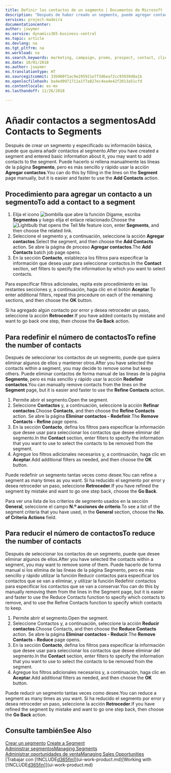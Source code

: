 ```yaml
---
title: Definir los contactos de un segmento | Documentos de Microsoft
description: "Después de haber creado un segmento, puede agregar contactos al segmento, por ejemplo, como parte de una campaña de marketing dirigida a clientes particulares."
services: project-madeira
documentationcenter: 
author: jswymer
ms.service: dynamics365-business-central
ms.topic: article
ms.devlang: na
ms.tgt_pltfrm: na
ms.workload: na
ms.search.keywords: marketing, campaign, promo, prospect, contact, client, customer
ms.date: 10/01/2018
ms.author: jswymer
ms.translationtype: HT
ms.sourcegitcommit: 33b900f1ac9e295921e7f3d6ea72cc93939d8a1b
ms.openlocfilehash: ba4ed0971711a1f7a827ec4ea4e42f2013a51cfd
ms.contentlocale: es-mx
ms.lasthandoff: 11/26/2018

---
```

# <a name="add-contacts-to-segments"></a><span data-ttu-id="28da4-103">Añadir contactos a segmentos</span><span class="sxs-lookup"><span data-stu-id="28da4-103">Add Contacts to Segments</span></span>
<span data-ttu-id="28da4-104">Después de crear un segmento y especificado su información básica, puede que quiera añadir contactos al segmento.</span><span class="sxs-lookup"><span data-stu-id="28da4-104">After you have created a segment and entered basic information about it, you may want to add contacts to the segment.</span></span> <span data-ttu-id="28da4-105">Puede hacerlo si rellena manualmente las líneas de la página **Segmento**, pero es más sencillo y rápido usar la acción **Agregar contactos**.</span><span class="sxs-lookup"><span data-stu-id="28da4-105">You can do this by filling in the lines on the **Segment** page manually, but it is easier and faster to use the **Add Contacts** action.</span></span>

## <a name="to-add-a-contact-to-a-segment"></a><span data-ttu-id="28da4-106">Procedimiento para agregar un contacto a un segmento</span><span class="sxs-lookup"><span data-stu-id="28da4-106">To add a contact to a segment</span></span>
1. <span data-ttu-id="28da4-107">Elija el icono ![bombilla que abre la función Dígame](media/ui-search/search_small.png "Dígame que desea hacer"), escriba **Segmentos** y luego elija el enlace relacionado.</span><span class="sxs-lookup"><span data-stu-id="28da4-107">Choose the ![Lightbulb that opens the Tell Me feature](media/ui-search/search_small.png "Tell me what you want to do") icon, enter **Segments**, and then choose the related link.</span></span>  
2. <span data-ttu-id="28da4-108">Seleccione el segmento y, a continuación, seleccione la acción **Agregar contactos**.</span><span class="sxs-lookup"><span data-stu-id="28da4-108">Select the segment, and then choose the **Add Contacts** action.</span></span> <span data-ttu-id="28da4-109">Se abre la página de proceso **Agregar contactos**.</span><span class="sxs-lookup"><span data-stu-id="28da4-109">The **Add Contacts** batch job page opens.</span></span>
3. <span data-ttu-id="28da4-110">En la sección **Contacto**, establezca los filtros para especificar la información que desea usar para seleccionar contactos.</span><span class="sxs-lookup"><span data-stu-id="28da4-110">In the **Contact** section, set filters to specify the information by which you want to select contacts.</span></span>

<span data-ttu-id="28da4-111">Para especificar filtros adicionales, repita este procedimiento en las restantes secciones y, a continuación, haga clic en el botón **Aceptar**.</span><span class="sxs-lookup"><span data-stu-id="28da4-111">To enter additional filters, repeat this procedure on each of the remaining sections, and then choose the **OK** button.</span></span>

<span data-ttu-id="28da4-112">Si ha agregado algún contacto por error y desea retroceder un paso, seleccione la acción **Retroceder**.</span><span class="sxs-lookup"><span data-stu-id="28da4-112">If you have added contacts by mistake and want to go back one step, then choose the **Go Back** action.</span></span>

## <a name="to-refine-the-number-of-contacts"></a><span data-ttu-id="28da4-113">Para redefinir el número de contactos</span><span class="sxs-lookup"><span data-stu-id="28da4-113">To refine the number of contacts</span></span>
<span data-ttu-id="28da4-114">Después de seleccionar los contactos de un segmento, puede que quiera eliminar algunos de ellos y mantener otros.</span><span class="sxs-lookup"><span data-stu-id="28da4-114">After you have selected the contacts within a segment, you may decide to remove some but keep others.</span></span> <span data-ttu-id="28da4-115">Puede eliminar contactos de forma manual de las líneas de la página **Segmento**, pero es más sencillo y rápido usar la acción **Redefinir contactos**.</span><span class="sxs-lookup"><span data-stu-id="28da4-115">You can manually remove contacts from the lines on the **Segment** page, but it is easier and faster to use the **Refine Contacts** action.</span></span>

1. <span data-ttu-id="28da4-116">Permite abrir el segmento.</span><span class="sxs-lookup"><span data-stu-id="28da4-116">Open the segment.</span></span>
2. <span data-ttu-id="28da4-117">Seleccione **Contactos** y, a continuación, seleccione la acción **Refinar contactos**.</span><span class="sxs-lookup"><span data-stu-id="28da4-117">Choose **Contacts**, and then choose the **Refine Contacts** action.</span></span> <span data-ttu-id="28da4-118">Se abre la página **Eliminar contactos - Redefinir**.</span><span class="sxs-lookup"><span data-stu-id="28da4-118">The **Remove Contacts - Refine** page opens.</span></span>
3. <span data-ttu-id="28da4-119">En la sección **Contacto**, defina los filtros para especificar la información que desee usar para seleccionar los contactos que desee eliminar del segmento.</span><span class="sxs-lookup"><span data-stu-id="28da4-119">In the **Contact** section, enter filters to specify the information that you want to use to select the contacts to be removed from the segment.</span></span>
4. <span data-ttu-id="28da4-120">Agregue los filtros adicionales necesarios y, a continuación, haga clic en **Aceptar**.</span><span class="sxs-lookup"><span data-stu-id="28da4-120">Add additional filters as needed, and then choose the **OK** button.</span></span>

<span data-ttu-id="28da4-121">Puede redefinir un segmento tantas veces como desee.</span><span class="sxs-lookup"><span data-stu-id="28da4-121">You can refine a segment as many times as you want.</span></span> <span data-ttu-id="28da4-122">Si ha reducido el segmento por error y desea retroceder un paso, seleccione **Retroceder**.</span><span class="sxs-lookup"><span data-stu-id="28da4-122">If you have refined the segment by mistake and want to go one step back, choose the **Go Back**.</span></span>

<span data-ttu-id="28da4-123">Para ver una lista de los criterios de segmento usados en la sección **General**, seleccione el campo **N.º acciones de criterio**.</span><span class="sxs-lookup"><span data-stu-id="28da4-123">To see a list of the segment criteria that you have used, in the **General** section, choose the **No. of Criteria Actions** field.</span></span>

## <a name="to-reduce-the-number-of-contacts"></a><span data-ttu-id="28da4-124">Para reducir el número de contactos</span><span class="sxs-lookup"><span data-stu-id="28da4-124">To reduce the number of contacts</span></span>
<span data-ttu-id="28da4-125">Después de seleccionar los contactos de un segmento, puede que desee eliminar algunos de ellos.</span><span class="sxs-lookup"><span data-stu-id="28da4-125">After you have selected the contacts within a segment, you may want to remove some of them.</span></span> <span data-ttu-id="28da4-126">Puede hacerlo de forma manual si los elimina de las líneas de la página Segmento, pero es más sencillo y rápido utilizar la función Reducir contactos para especificar los contactos que se van a eliminar, y utilizar la función Redefinir contactos para especificar los contactos que se van a conservar.</span><span class="sxs-lookup"><span data-stu-id="28da4-126">You can do this by manually removing them from the lines in the Segment page, but it is easier and faster to use the Reduce Contacts function to specify which contacts to remove, and to use the Refine Contacts function to specify which contacts to keep.</span></span>

1. <span data-ttu-id="28da4-127">Permite abrir el segmento.</span><span class="sxs-lookup"><span data-stu-id="28da4-127">Open the segment.</span></span>
2. <span data-ttu-id="28da4-128">Seleccione Contactos y, a continuación, seleccione la acción **Reducir contactos**.</span><span class="sxs-lookup"><span data-stu-id="28da4-128">Choose Contacts, and then choose the **Reduce Contacts** action.</span></span> <span data-ttu-id="28da4-129">Se abre la página **Eliminar contactos - Reducir**.</span><span class="sxs-lookup"><span data-stu-id="28da4-129">The **Remove Contacts - Reduce** page opens.</span></span>
3. <span data-ttu-id="28da4-130">En la sección **Contacto**, defina los filtros para especificar la información que desee usar para seleccionar los contactos que desee eliminar del segmento.</span><span class="sxs-lookup"><span data-stu-id="28da4-130">In the **Contact** section, enter filters to specify the information that you want to use to select the contacts to be removed from the segment.</span></span>
4. <span data-ttu-id="28da4-131">Agregue los filtros adicionales necesarios y, a continuación, haga clic en **Aceptar**.</span><span class="sxs-lookup"><span data-stu-id="28da4-131">Add additional filters as needed, and then choose the **OK** button.</span></span>

<span data-ttu-id="28da4-132">Puede reducir un segmento tantas veces como desee.</span><span class="sxs-lookup"><span data-stu-id="28da4-132">You can reduce a segment as many times as you want.</span></span> <span data-ttu-id="28da4-133">Si ha reducido el segmento por error y desea retroceder un paso, seleccione la acción **Retroceder**.</span><span class="sxs-lookup"><span data-stu-id="28da4-133">If you have refined the segment by mistake and want to go one step back, then choose the **Go Back** action.</span></span>

## <a name="see-also"></a><span data-ttu-id="28da4-134">Consulte también</span><span class="sxs-lookup"><span data-stu-id="28da4-134">See Also</span></span>
<span data-ttu-id="28da4-135">[Crear un segmento](marketing-how-create-segment.md) </span><span class="sxs-lookup"><span data-stu-id="28da4-135">[Create a Segment](marketing-how-create-segment.md) </span></span>  
[<span data-ttu-id="28da4-136">Administrar segmentos</span><span class="sxs-lookup"><span data-stu-id="28da4-136">Managing Segments</span></span>](marketing-segments.md)  
[<span data-ttu-id="28da4-137">Administrar oportunidades de venta</span><span class="sxs-lookup"><span data-stu-id="28da4-137">Managing Sales Opportunities</span></span>](marketing-manage-sales-opportunities.md)  
<span data-ttu-id="28da4-138">[Trabajar con [!INCLUDE[d365fin](includes/d365fin_md.md)]](ui-work-product.md)</span><span class="sxs-lookup"><span data-stu-id="28da4-138">[Working with [!INCLUDE[d365fin](includes/d365fin_md.md)]](ui-work-product.md)</span></span>  


